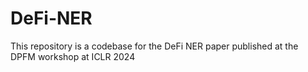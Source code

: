 # DeFi-NER
This repository is a codebase for the DeFi NER paper published at the DPFM workshop at ICLR 2024
